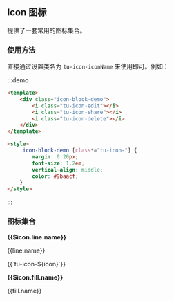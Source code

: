 ## Icon 图标

提供了一套常用的图标集合。

### 使用方法

直接通过设置类名为 `tu-icon-iconName` 来使用即可。例如：

:::demo

```html
<template>
	<div class="icon-block-demo">
		<i class="tu-icon-edit"></i>
		<i class="tu-icon-share"></i>
		<i class="tu-icon-delete"></i>
	</div>
</template>

<style>
	.icon-block-demo [class*="tu-icon-"] {
		margin: 0 20px;
		font-size: 1.2em;
		vertical-align: middle;
		color: #9baacf;
	}
</style>
```

:::

### 图标集合

<div class="icon-block">
    <p style="font-weight: bold;">{{$icon.line.name}}</p>
    <div class="icon-block-item" v-for="line in $icon.line.children">
        <p>{{line.name}}</p>
        <div class="icon-list">
            <div class="icon-item" v-for="icon in line.icons">
                <i :class="`tu-icon-${icon}`"></i>
                <span class="icon-item-name">{{`tu-icon-${icon}`}}</span>
            </div>
        </div>
    </div>
    <p style="font-weight: bold;">{{$icon.fill.name}}</p>
    <div class="icon-block-item" v-for="fill in $icon.fill.children">
        <p>{{fill.name}}</p>
    </div>
</div>
